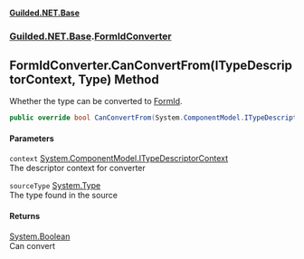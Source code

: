 #### [Guilded.NET.Base](Guilded_NET_Base.md 'Guilded.NET.Base')
### [Guilded.NET.Base](Guilded_NET_Base.md#Guilded_NET_Base 'Guilded.NET.Base').[FormIdConverter](FormIdConverter.md 'Guilded.NET.Base.FormIdConverter')
## FormIdConverter.CanConvertFrom(ITypeDescriptorContext, Type) Method
Whether the type can be converted to [FormId](FormId.md 'Guilded.NET.Base.FormId').  
```csharp
public override bool CanConvertFrom(System.ComponentModel.ITypeDescriptorContext context, System.Type sourceType);
```
#### Parameters
<a name='Guilded_NET_Base_FormIdConverter_CanConvertFrom(System_ComponentModel_ITypeDescriptorContext_System_Type)_context'></a>
`context` [System.ComponentModel.ITypeDescriptorContext](https://docs.microsoft.com/en-us/dotnet/api/System.ComponentModel.ITypeDescriptorContext 'System.ComponentModel.ITypeDescriptorContext')  
The descriptor context for converter
  
<a name='Guilded_NET_Base_FormIdConverter_CanConvertFrom(System_ComponentModel_ITypeDescriptorContext_System_Type)_sourceType'></a>
`sourceType` [System.Type](https://docs.microsoft.com/en-us/dotnet/api/System.Type 'System.Type')  
The type found in the source
  
#### Returns
[System.Boolean](https://docs.microsoft.com/en-us/dotnet/api/System.Boolean 'System.Boolean')  
Can convert
